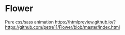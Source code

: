 # Flower
Pure css/sass animation
https://htmlpreview.github.io/?https://github.com/petre11/Flower/blob/master/index.html

